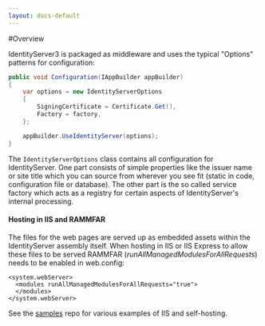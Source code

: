 ```yaml
---
layout: docs-default
---
```


#Overview

IdentityServer3 is packaged as middleware and uses the typical "Options" patterns for configuration:

```csharp
public void Configuration(IAppBuilder appBuilder)
{
    var options = new IdentityServerOptions
    {
        SigningCertificate = Certificate.Get(),
        Factory = factory,
    };

    appBuilder.UseIdentityServer(options);
}
```

The `IdentityServerOptions` class contains all configuration for IdentityServer.
One part consists of simple properties like the issuer name or site title which you can source from wherever you see fit (static in code, configuration file or database).
The other part is the so called service factory which acts as a registry for certain aspects of IdentityServer's internal processing.

#### Hosting in IIS and RAMMFAR

The files for the web pages are served up as embedded assets within the IdentityServer assembly itself. When hosting in IIS or IIS Express to allow these files to be served RAMMFAR (_runAllManagedModulesForAllRequests_) needs to be enabled in web.config:

```
<system.webServer>
  <modules runAllManagedModulesForAllRequests="true">
  </modules>
</system.webServer>
```

See the [samples](https://github.com/thinktecture/Thinktecture.IdentityServer.v3.Samples) repo for various examples of IIS and self-hosting.